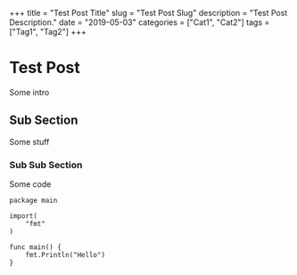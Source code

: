 +++
title = "Test Post Title"
slug = "Test Post Slug"
description = "Test Post Description."
date = "2019-05-03"
categories = ["Cat1", "Cat2"]
tags = ["Tag1", "Tag2"]
+++

# Test Post

Some intro

## Sub Section

Some stuff

### Sub Sub Section

Some code

```golang
package main

import(
    "fmt"
)

func main() {
    fmt.Println("Hello")
}
```